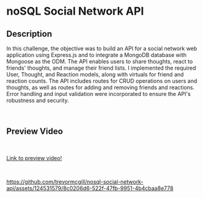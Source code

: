 # noSQL Social Network API

## Description
In this challenge, the objective was to build an API for a social network web application using Express.js and to integrate a MongoDB database with Mongoose as the ODM. The API enables users to share thoughts, react to friends' thoughts, and manage their friend lists. I implemented the required User, Thought, and Reaction models, along with virtuals for friend and reaction counts. The API includes routes for CRUD operations on users and thoughts, as well as routes for adding and removing friends and reactions. Error handling and input validation were incorporated to ensure the API's robustness and security.

<br>

## Preview Video
<br>

[Link to preview video!](https://drive.google.com/file/d/19_NckaARSLsK0C51eJYfFTd18WsiABT0/view?usp=sharing)

<br>


https://github.com/trevormcgill/nosql-social-network-api/assets/124531579/8c0206d6-522f-47fb-9951-4b4cbaa8e778


